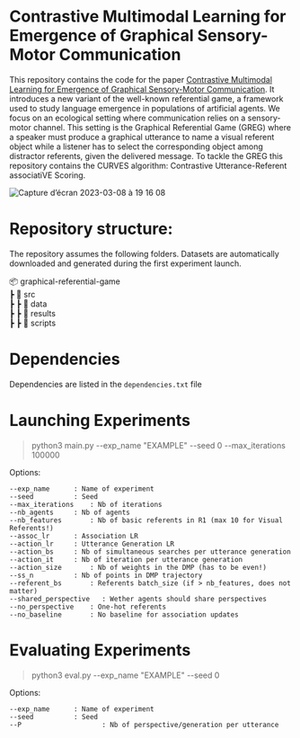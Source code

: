 # Contrastive Multimodal Learning for Emergence of Graphical Sensory-Motor Communication

This repository contains the code for the paper [Contrastive Multimodal Learning for Emergence of Graphical Sensory-Motor Communication](https://arxiv.org/abs/2210.06468).
It introduces a new variant of the well-known referential game, a framework used to study language emergence in populations of artificial agents.
We focus on an ecological setting where communication relies on a sensory-motor channel.
This setting is the Graphical Referential Game (GREG) where a speaker must produce a graphical utterance to name a visual referent object while a listener has to select
the corresponding object among distractor referents, given the delivered message.
To tackle the GREG this repository contains the CURVES algorithm: Contrastive Utterance-Referent associatiVE Scoring.

![Capture d’écran 2023-03-08 à 19 16 08](https://user-images.githubusercontent.com/29377658/223796457-a1c6b3a8-d1cb-4e5a-9a58-2fe9f045e0ba.png)

# Repository structure:

The repository assumes the following folders. Datasets are automatically downloaded and generated during the first experiment launch.

📦 graphical-referential-game     
┣ 📂 src     
┣ ┣ 📂 data   
┣ ┣ 📂 results  
┣ ┣ 📜 scripts  
  
# Dependencies
Dependencies are listed in the ``dependencies.txt`` file

# Launching Experiments

> python3 main.py --exp_name "EXAMPLE" --seed 0 --max_iterations 100000

Options:
```
--exp_name		: Name of experiment
--seed			: Seed
--max_iterations	: Nb of iterations
--nb_agents		: Nb of agents
--nb_features		: Nb of basic referents in R1 (max 10 for Visual Referents!)
--assoc_lr		: Association LR
--action_lr		: Utterance Generation LR
--action_bs		: Nb of simultaneous searches per utterance generation
--action_it		: Nb of iteration per utterance generation
--action_size		: Nb of weights in the DMP (has to be even!)
--ss_n			: Nb of points in DMP trajectory
--referent_bs		: Referents batch_size (if > nb_features, does not matter)
--shared_perspective   : Wether agents should share perspectives
--no_perspective	: One-hot referents
--no_baseline		: No baseline for association updates
```
# Evaluating Experiments

> python3 eval.py --exp_name "EXAMPLE" --seed 0 

Options:
```
--exp_name		: Name of experiment
--seed			: Seed
--P                    : Nb of perspective/generation per utterance
```
